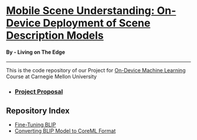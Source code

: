 # [Mobile Scene Understanding: On-Device Deployment of Scene Description Models](https://github.com/Living-On-The-Edge/.github/blob/main/Project%20Proposal.pdf)


#### By - Living on The Edge
---
This is the code repository of our Project for [On-Device Machine Learning](https://cmu-odml.github.io/) Course at Carnegie Mellon University

- ### [Project Proposal](https://github.com/Living-On-The-Edge/.github/blob/main/Project%20Proposal.pdf)


## Repository Index
- [Fine-Tuning BLIP](https://github.com/Living-On-The-Edge/blip-finetune)
- [Converting BLIP Model to CoreML Format](https://github.com/Living-On-The-Edge/mobile-integration)
